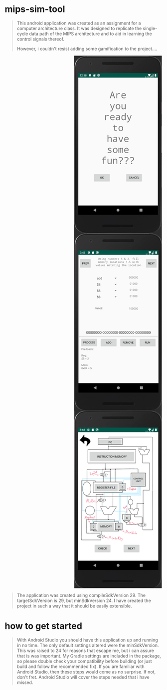 # mips-sim-tool
> This android application was created as an assignment for a computer architecture class.
> It was designed to replicate the single-cycle data path of the MIPS architecture
> and to aid in learning the control signals thereof.
>
> However, i couldn't resist adding some gamification to the project....

 <div class="row">
  <div class="column">
    <img src="start-screen.png" alt="start" style="float: right;" width="281" height="568">
  </div>
  <div class="column">
    <img src="load-screen.png" alt="load" style="float: right;" width="281" height="568">
  </div>
  <div class="column">
    <img src="process-screen.png" alt="process" style="float: right;" width="281" height="568">
  </div>
</div> 

> The application was created using compileSdkVersion 29.
> The targetSdkVersion is 29, but minSdkVersion 24.
> I have created the project in such a way that it should be easily extensible.

# how to get started
> With Android Studio you should have this application up and running in no time. The only default settings altered
> were the minSdkVersion.  This was raised to 24 for reasons that escape me, but i can assure that is was important.
> My Gradle settings are included in the package, so please double check your compatibility before building
> (or just build and follow the recommended fix). If you are familiar with Android Studio, then these steps would come
> as no surprise. If not, don't fret.  Android Studio will cover the steps needed that i have missed.
